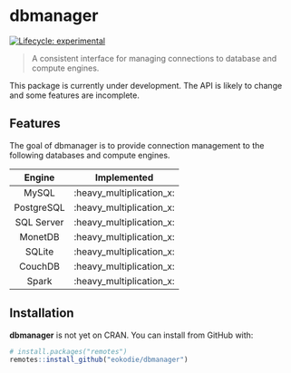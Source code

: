 
<!-- README.md is generated from README.Rmd. Please edit that file -->

# dbmanager

<div data-align="center">

<!-- hex -->

<!-- <img src="./man/figures/logo.png" height = "200px" /> -->

<!-- badges: start -->

<!-- Experimental -->

[![Lifecycle:
experimental](https://img.shields.io/badge/lifecycle-experimental-orange.svg)](https://www.tidyverse.org/lifecycle/#experimental)
<!-- badges: end -->

<!-- links start -->

<!-- links end -->

</div>

> A consistent interface for managing connections to database and
> compute engines.

This package is currently under development. The API is likely to change
and some features are incomplete.

## Features

The goal of dbmanager is to provide connection management to the
following databases and compute engines.

|   Engine   |        Implemented         |
| :--------: | :------------------------: |
|   MySQL    | :heavy\_multiplication\_x: |
| PostgreSQL | :heavy\_multiplication\_x: |
| SQL Server | :heavy\_multiplication\_x: |
|  MonetDB   | :heavy\_multiplication\_x: |
|   SQLite   | :heavy\_multiplication\_x: |
|  CouchDB   | :heavy\_multiplication\_x: |
|   Spark    | :heavy\_multiplication\_x: |

## Installation

**dbmanager** is not yet on CRAN. You can install from GitHub with:

``` r
# install.packages("remotes")
remotes::install_github("eokodie/dbmanager")
```
